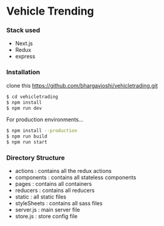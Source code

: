 # Vehicle Trending

### Stack used

* Next.js
* Redux
* express

### Installation
clone this https://github.com/bhargavjoshi/vehicletrading.git

```sh
$ cd vehicletrading
$ npm install
$ npm run dev
```

For production environments...

```sh
$ npm install --production
$ npm run build
$ npm run start
```
### Directory Structure
* actions : contains all the redux actions
* components : contains all stateless components
* pages : contains all containers
* reducers : contains all reducers
* static : all static files
* styleSheets : contains all sass files
* server.js : main server file
* store.js : store config file
